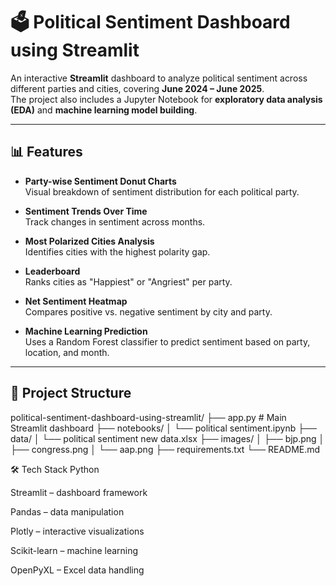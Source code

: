 # 🗳️ Political Sentiment Dashboard using Streamlit

An interactive **Streamlit** dashboard to analyze political sentiment across different parties and cities, covering **June 2024 – June 2025**.  
The project also includes a Jupyter Notebook for **exploratory data analysis (EDA)** and **machine learning model building**.

---

## 📊 Features

- **Party-wise Sentiment Donut Charts**  
  Visual breakdown of sentiment distribution for each political party.

- **Sentiment Trends Over Time**  
  Track changes in sentiment across months.

- **Most Polarized Cities Analysis**  
  Identifies cities with the highest polarity gap.

- **Leaderboard**  
  Ranks cities as "Happiest" or "Angriest" per party.

- **Net Sentiment Heatmap**  
  Compares positive vs. negative sentiment by city and party.

- **Machine Learning Prediction**  
  Uses a Random Forest classifier to predict sentiment based on party, location, and month.

---

## 📂 Project Structure

political-sentiment-dashboard-using-streamlit/
├── app.py # Main Streamlit dashboard
├── notebooks/
│ └── political sentiment.ipynb 
├── data/
│ └── political sentiment new data.xlsx 
├── images/
│ ├── bjp.png
│ ├── congress.png
│ └── aap.png
├── requirements.txt
└── README.md


🛠️ Tech Stack
Python

Streamlit – dashboard framework

Pandas – data manipulation

Plotly – interactive visualizations

Scikit-learn – machine learning

OpenPyXL – Excel data handling
